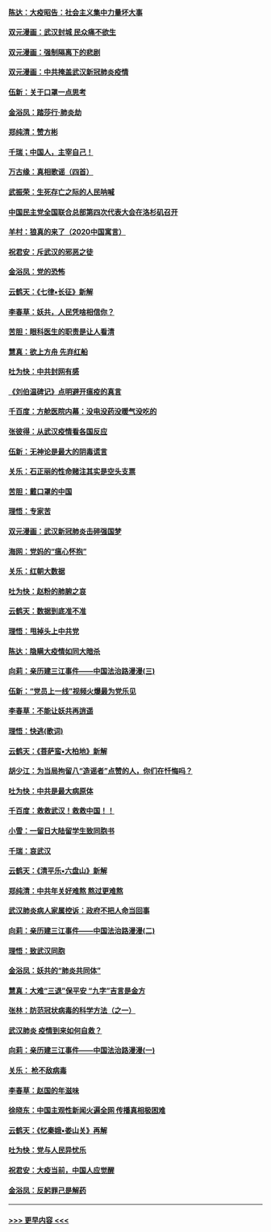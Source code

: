 #### [陈达：大疫昭告：社会主义集中力量坏大事](../pages/nsc993/n11859419.md?t=02112131) 
#### [双元漫画：武汉封城 民众痛不欲生](../pages/nsc993/n11859287.md?t=02112131) 
#### [双元漫画：强制隔离下的悲剧](../pages/nsc993/n11859244.md?t=02112131) 
#### [双元漫画：中共掩盖武汉新冠肺炎疫情](../pages/nsc993/n11858249.md?t=02112131) 
#### [伍新：关于口罩一点思考](../pages/nsc993/n11859195.md?t=02112131) 
#### [金浴凤：踏莎行‧肺炎劫](../pages/nsc993/n11858227.md?t=02112131) 
#### [郑纯清：赞方彬](../pages/nsc993/n11856803.md?t=02112131) 
#### [千瑞；中国人，主宰自己！](../pages/nsc993/n11856793.md?t=02112131) 
#### [万古缘：真相歌谣（四首）](../pages/nsc993/n11856263.md?t=02112131) 
#### [武振荣：生死存亡之际的人民呐喊](../pages/nsc993/n11856256.md?t=02112131) 
#### [中国民主党全国联合总部第四次代表大会在洛杉矶召开](../pages/nsc993/n11856344.md?t=02112131) 
#### [羊村：狼真的来了（2020中国寓言）](../pages/nsc993/n11856229.md?t=02112131) 
#### [祝君安：斥武汉的邪恶之徒](../pages/nsc993/n11855861.md?t=02112131) 
#### [金浴凤：党的恐怖](../pages/nsc993/n11855849.md?t=02112131) 
#### [云鹤天：《七律▪长征》新解](../pages/nsc993/n11855479.md?t=02112131) 
#### [李春草：妖共，人民凭啥相信你？](../pages/nsc993/n11855196.md?t=02112131) 
#### [苦胆：眼科医生的职责是让人看清](../pages/nsc993/n11853840.md?t=02112131) 
#### [慧真：欲上方舟 先弃红船](../pages/nsc993/n11853483.md?t=02112131) 
#### [吐为快：中共封网有感](../pages/nsc993/n11852575.md?t=02112131) 
#### [《刘伯温碑记》点明避开瘟疫的真言](../pages/nsc993/n11852128.md?t=02112131) 
#### [千百度：方舱医院内幕：没电没药没暖气没吃的](../pages/nsc993/n11850211.md?t=02112131) 
#### [张彼得：从武汉疫情看各国反应](../pages/nsc993/n11850102.md?t=02112131) 
#### [伍新：无神论是最大的阴毒谎言](../pages/nsc993/n11846129.md?t=02112131) 
#### [关乐：石正丽的性命赌注其实是空头支票](../pages/nsc993/n11846109.md?t=02112131) 
#### [苦胆：戴口罩的中国](../pages/nsc993/n11845576.md?t=02112131) 
#### [理悟：专家苦](../pages/nsc993/n11845564.md?t=02112131) 
#### [双元漫画：武汉新冠肺炎击碎强国梦](../pages/nsc993/n11843320.md?t=02112131) 
#### [海网：党妈的“瘟心怀抱”](../pages/nsc993/n11840740.md?t=02112131) 
#### [关乐：红朝大数据](../pages/nsc993/n11840675.md?t=02112131) 
#### [吐为快：赵粉的肺腑之哀](../pages/nsc993/n11840618.md?t=02112131) 
#### [云鹤天：数据到底准不准](../pages/nsc993/n11840325.md?t=02112131) 
#### [理悟：甩掉头上中共党](../pages/nsc993/n11838826.md?t=02112131) 
#### [陈达：隐瞒大疫情如同大暗杀](../pages/nsc993/n11838771.md?t=02112131) 
#### [向莉：亲历建三江事件——中国法治路漫漫(三)](../pages/nsc993/n11831825.md?t=02112131) 
#### [伍新：“党员上一线”视频火爆最为党乐见](../pages/nsc993/n11838200.md?t=02112131) 
#### [李春草：不能让妖共再逍遥](../pages/nsc993/n11838102.md?t=02112131) 
#### [理悟：快逃(歌词)](../pages/nsc993/n11838083.md?t=02112131) 
#### [云鹤天：《菩萨蛮▪大柏地》新解](../pages/nsc993/n11838059.md?t=02112131) 
#### [胡少江：为当局拘留八“造谣者”点赞的人，你们在忏悔吗？](../pages/nsc993/n11836801.md?t=02112131) 
#### [吐为快：中共是最大病原体](../pages/nsc993/n11836748.md?t=02112131) 
#### [千百度：救救武汉！救救中国！！](../pages/nsc993/n11836145.md?t=02112131) 
#### [小雪：一留日大陆留学生致同胞书](../pages/nsc993/n11834624.md?t=02112131) 
#### [千瑞：哀武汉](../pages/nsc993/n11833647.md?t=02112131) 
#### [云鹤天：《清平乐▪六盘山》新解](../pages/nsc993/n11833611.md?t=02112131) 
#### [郑纯清：中共年关好难熬 熬过更难熬](../pages/nsc993/n11833489.md?t=02112131) 
#### [武汉肺炎病人家属控诉：政府不把人命当回事](../pages/nsc993/n11833205.md?t=02112131) 
#### [向莉：亲历建三江事件——中国法治路漫漫(二)](../pages/nsc993/n11829102.md?t=02112131) 
#### [理悟：致武汉同胞](../pages/nsc993/n11831522.md?t=02112131) 
#### [金浴凤：妖共的“肺炎共同体”](../pages/nsc993/n11829448.md?t=02112131) 
#### [慧真：大难“三退”保平安 “九字”吉言是金方](../pages/nsc993/n11829501.md?t=02112131) 
#### [张林：防范冠状病毒的科学方法（之一）](../pages/nsc993/n11828618.md?t=02112131) 
#### [武汉肺炎 疫情到来如何自救？](../pages/nsc993/n11827632.md?t=02112131) 
#### [向莉：亲历建三江事件——中国法治路漫漫(一)](../pages/nsc993/n11827190.md?t=02112131) 
#### [关乐： 枪不敌病毒](../pages/nsc993/n11826746.md?t=02112131) 
#### [李春草：赵国的年滋味](../pages/nsc993/n11826321.md?t=02112131) 
#### [徐晓东：中国主观性新闻火遍全网 传播真相极困难](../pages/nsc993/n11826508.md?t=02112131) 
#### [云鹤天：《忆秦娥▪娄山关》再解](../pages/nsc993/n11824682.md?t=02112131) 
#### [吐为快：党与人民异忧乐](../pages/nsc993/n11824660.md?t=02112131) 
#### [祝君安：大疫当前，中国人应觉醒](../pages/nsc993/n11821946.md?t=02112131) 
#### [金浴凤：反躬罪己是解药](../pages/nsc993/n11820280.md?t=02112131) 

----
#### [ >>> 更早内容 <<< ](../indexes/nsc993-earlier.md)
